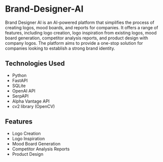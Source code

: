 # Brand-Designer-AI

Brand Designer AI is an AI-powered platform that simplifies the process of creating logos, mood boards, and reports for companies. It offers a range of features, including logo creation, logo inspiration from existing logos, mood board generation, competitor analysis reports, and product design with company logos. The platform aims to provide a one-stop solution for companies looking to establish a strong brand identity.

## Technologies Used
- Python
- FastAPI
- SQLite
- OpenAI API
- SerpAPI
- Alpha Vantage API
- cv2 library (OpenCV)

## Features

- Logo Creation
- Logo Inspiration
- Mood Board Generation
- Competitor Analysis Reports
- Product Design


